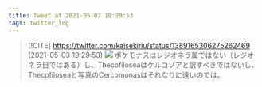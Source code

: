 ```yaml
---
title: Tweet at 2021-05-03 19:29:53
tags: twitter_log
---
```


> [!CITE] https://twitter.com/kaisekiriu/status/1389165306275262469 (2021-05-03 19:29:53)
> ![](https://twitter.com/kaisekiriu/status/1389165306275262469)
> ポケモナスはレジオネラ属ではない（レジオネラ目ではある）し、Thecofiloseaはケルコゾアと訳すべきではないし、Thecofiloseaと写真のCercomonasはそれなりに遠いのでは。
